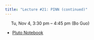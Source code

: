 ```yaml
---
title: "Lecture #21: PINN (continued)"
---
```


&nbsp;&nbsp;&nbsp;&nbsp;&nbsp;Tu, Nov 4, 3:30 pm – 4:45 pm (Bo Guo)

- [Pluto Notebook](../pluto_notebooks/Lec21_pinn_continued.html)

